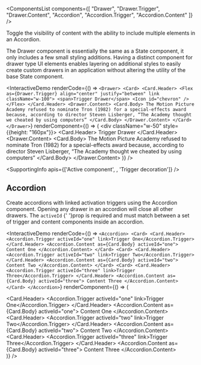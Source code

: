 <ComponentsList
  components={[
    "Drawer",
    "Drawer.Trigger",
    "Drawer.Content",
    "Accordion",
    "Accordion.Trigger",
    "Accordion.Content"
  ]}
/>

Toggle the visibility of content with the ability to include multiple elements
in an Accordion.

The Drawer component is essentially the same as a State component, it only
includes a few small styling additions. Having a distinct component for drawer
type UI elements enables layering on additional styles to easily create custom
drawers in an application without altering the utility of the base State
component.

<InteractiveDemo
  renderCode={() => `<Drawer>
  <Card>
    <Card.Header>
      <Flex as={Drawer.Trigger} align="center" justify="between" link className="w-100">
        <span>Trigger Drawer</span>
        <Icon id="chevron" />
      </Flex>
    </Card.Header>
    <Drawer.Content>
    <Card.Body>
      The Motion Picture Academy refused to nominate Tron (1982) for a
      special-effects award because, according to director Steven Lisberger,
      “The Academy thought we cheated by using computers”
    </Card.Body>
    </Drawer.Content>
  </Card>
</Drawer>`}
  renderComponent={() => (
    <div className="w-50" style={{height: "160px"}}>
      <Drawer>
        <Card>
          <Card.Header>
            <Flex as={Drawer.Trigger} align="center" justify="between" link className="w-100">
              <span>Trigger Drawer</span>
              <Icon id="chevron" />
            </Flex>
          </Card.Header>
          <Drawer.Content>
          <Card.Body>
            The Motion Picture Academy refused to nominate Tron (1982) for a
            special-effects award because, according to director Steven Lisberger,
            “The Academy thought we cheated by using computers”
          </Card.Body>
          </Drawer.Content>
        </Card>
      </Drawer>
    </div>
  )}
/>

<SupportingInfo
  apis={['Active component', , 'Trigger decoration']}
/>

## Accordion

Create accordions with linked activation triggers using the Accordion component.
Opening any drawer in an accordion will close all other drawers. The `activeId`
{' '}prop is required and must match between a set of trigger and content components
inside an accordion.

<InteractiveDemo
  renderCode={() => `<Accordion>
  <Card>
    <Card.Header>
      <Accordion.Trigger activeId="one" link>Trigger One</Accordion.Trigger>
    </Card.Header>
    <Accordion.Content as={Card.Body} activeId="one">
        Content One
    </Accordion.Content>
  </Card>
  <Card>
    <Card.Header>
      <Accordion.Trigger activeId="two" link>Trigger Two</Accordion.Trigger>
    </Card.Header>
    <Accordion.Content as={Card.Body} activeId="two">
        Content Two
    </Accordion.Content>
  </Card>
  <Card>
    <Card.Header>
      <Accordion.Trigger activeId="three" link>Trigger Three</Accordion.Trigger>
    </Card.Header>
    <Accordion.Content as={Card.Body} activeId="three">
        Content Three
    </Accordion.Content>
  </Card>
</Accordion>`}
  renderComponent={() => (
    <div className="w-50">
      <Accordion>
        <Card>
          <Card.Header>
            <Accordion.Trigger activeId="one" link>Trigger One</Accordion.Trigger>
          </Card.Header>
          <Accordion.Content as={Card.Body} activeId="one">
              Content One
          </Accordion.Content>
        </Card>
        <Card>
          <Card.Header>
            <Accordion.Trigger activeId="two" link>Trigger Two</Accordion.Trigger>
          </Card.Header>
          <Accordion.Content as={Card.Body} activeId="two">
              Content Two
          </Accordion.Content>
        </Card>
        <Card>
          <Card.Header>
            <Accordion.Trigger activeId="three" link>Trigger Three</Accordion.Trigger>
          </Card.Header>
          <Accordion.Content as={Card.Body} activeId="three">
              Content Three
          </Accordion.Content>
        </Card>
      </Accordion>
    </div>
  )}
/>

<PropsTabs activeComponent />
